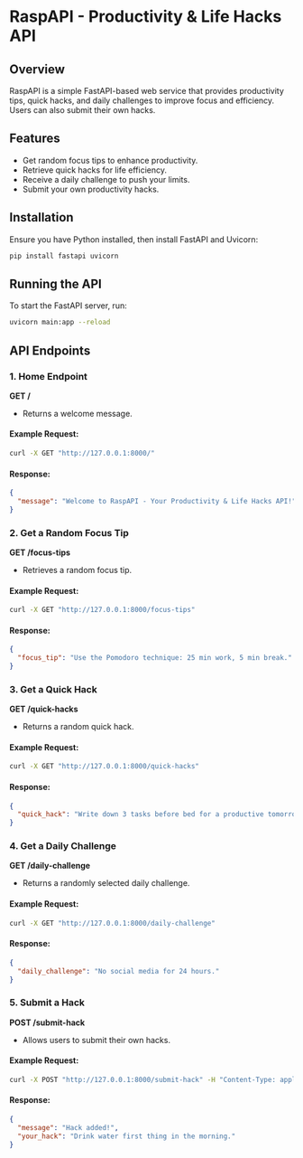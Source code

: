 # RaspAPI - Productivity & Life Hacks API

## Overview
RaspAPI is a simple FastAPI-based web service that provides productivity tips, quick hacks, and daily challenges to improve focus and efficiency. Users can also submit their own hacks.

## Features
- Get random focus tips to enhance productivity.
- Retrieve quick hacks for life efficiency.
- Receive a daily challenge to push your limits.
- Submit your own productivity hacks.

## Installation
Ensure you have Python installed, then install FastAPI and Uvicorn:
```sh
pip install fastapi uvicorn
```

## Running the API
To start the FastAPI server, run:
```sh
uvicorn main:app --reload
```

## API Endpoints

### 1. Home Endpoint
**GET /**
- Returns a welcome message.

#### Example Request:
```sh
curl -X GET "http://127.0.0.1:8000/"
```
#### Response:
```json
{
  "message": "Welcome to RaspAPI - Your Productivity & Life Hacks API!"
}
```

### 2. Get a Random Focus Tip
**GET /focus-tips**
- Retrieves a random focus tip.

#### Example Request:
```sh
curl -X GET "http://127.0.0.1:8000/focus-tips"
```
#### Response:
```json
{
  "focus_tip": "Use the Pomodoro technique: 25 min work, 5 min break."
}
```

### 3. Get a Quick Hack
**GET /quick-hacks**
- Returns a random quick hack.

#### Example Request:
```sh
curl -X GET "http://127.0.0.1:8000/quick-hacks"
```
#### Response:
```json
{
  "quick_hack": "Write down 3 tasks before bed for a productive tomorrow."
}
```

### 4. Get a Daily Challenge
**GET /daily-challenge**
- Returns a randomly selected daily challenge.

#### Example Request:
```sh
curl -X GET "http://127.0.0.1:8000/daily-challenge"
```
#### Response:
```json
{
  "daily_challenge": "No social media for 24 hours."
}
```

### 5. Submit a Hack
**POST /submit-hack**
- Allows users to submit their own hacks.

#### Example Request:
```sh
curl -X POST "http://127.0.0.1:8000/submit-hack" -H "Content-Type: application/json" -d '{"text": "Drink water first thing in the morning."}'
```
#### Response:
```json
{
  "message": "Hack added!",
  "your_hack": "Drink water first thing in the morning."
}
```

